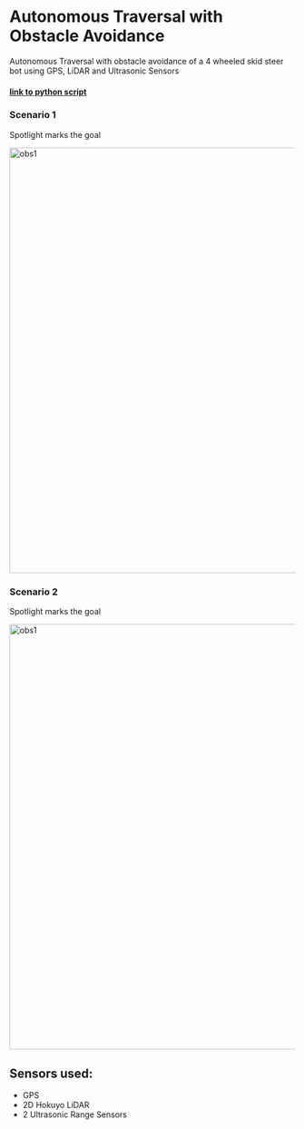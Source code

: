 # Autonomous Traversal with Obstacle Avoidance
Autonomous Traversal with obstacle avoidance of a 4 wheeled skid steer bot using GPS, LiDAR and Ultrasonic Sensors

#### [link to python script](scripts/autonomous_traversal4.py)

### Scenario 1 
Spotlight marks the goal

<img src="https://user-images.githubusercontent.com/75261680/131233917-81759063-d526-471b-ae84-90676eed052a.gif" alt="obs1" width="750"/>

### Scenario 2
Spotlight marks the goal


<img src="https://user-images.githubusercontent.com/75261680/131233874-50225e39-8d46-4cb2-ba96-cc474512d185.gif" alt="obs1" width="750"/>

## Sensors used:
* GPS
* 2D Hokuyo LiDAR
* 2 Ultrasonic Range Sensors
